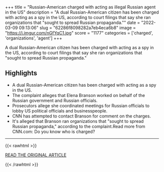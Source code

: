 +++
title = "Russian-American charged with acting as illegal Russian agent in the US"
description = "A dual Russian-American citizen has been charged with acting as a spy in the US, according to court filings that say she ran organizations that \"sought to spread Russian propaganda.\""
date = "2022-03-09 09:13:06"
slug = "62286f8098282a7eb4eca6b8"
image = "https://i.imgur.com/nGfYqC1.jpg"
score = "1177"
categories = ['charged', 'organizations', 'agent']
+++

A dual Russian-American citizen has been charged with acting as a spy in the US, according to court filings that say she ran organizations that \"sought to spread Russian propaganda.\"

## Highlights

- A dual Russian-American citizen has been charged with acting as a spy in the US.
- The complaint alleges that Elena Branson worked on behalf of the Russian government and Russian officials.
- Prosecutors allege she coordinated meetings for Russian officials to lobby US political officials and businesspeople.
- CNN has attempted to contact Branson for comment on the charges.
- It's alleged that Branson ran organizations that "sought to spread Russian propaganda," according to the complaint.Read more from CNN.com: Do you know who is charged?

---

{{< rawhtml >}}
  <p class="article-category">
    <a target="_blank" href="https://www.cnn.com/2022/03/08/politics/elena-branson-russian-american-spy-charged/index.html">READ THE ORIGINAL ARTICLE</a>
  </p>
{{< /rawhtml >}}
